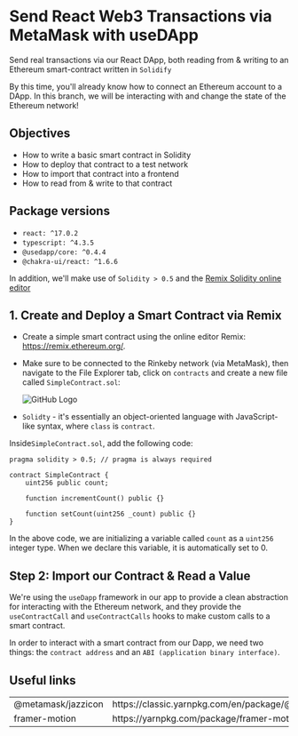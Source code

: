 # Send React Web3 Transactions via MetaMask with useDApp

Send real transactions via our React DApp, both reading from & writing to an Ethereum smart-contract written in `Solidify`

By this time, you'll already know how to connect an Ethereum account to a DApp. 
In this branch, we will be interacting with and change the state of the Ethereum network!


## Objectives

* How to write a basic smart contract in Solidity
* How to deploy that contract to a test network
* How to import that contract into a frontend
* How to read from & write to that contract

## Package versions

* `react: ^17.0.2`
* `typescript: ^4.3.5`
* `@usedapp/core: ^0.4.4`
* `@chakra-ui/react: ^1.6.6`

In addition, we'll make use of `Solidity > 0.5` and the [Remix Solidity online editor](https://remix.ethereum.org/)

## 1. Create and Deploy a Smart Contract via Remix

- Create a simple smart contract using the online editor Remix: https://remix.ethereum.org/.
- Make sure to be connected to the Rinkeby network (via MetaMask), then navigate to the File Explorer tab, click on `contracts` and create a new file called `SimpleContract.sol`:
 
  
  ![GitHub Logo](https://dev-to-uploads.s3.amazonaws.com/uploads/articles/9bzlrqm02eoblnqg2rxj.png)

- `Solidty` - it's essentially an object-oriented language with JavaScript-like syntax, where `class` is `contract`.

Inside`SimpleContract.sol`, add the following code:

```solidity
pragma solidity > 0.5; // pragma is always required

contract SimpleContract {
    uint256 public count;
    
    function incrementCount() public {}
    
    function setCount(uint256 _count) public {}
}
```

In the above code, we are initializing a variable called `count` as a `uint256` integer type. When we declare this variable, it is automatically set to 0.

## Step 2: Import our Contract & Read a Value

We're using the `useDapp` framework in our app to provide a clean abstraction
for interacting with the Ethereum network, and they provide the 
`useContractCall` and `useContractCalls` hooks to make custom calls to a 
smart contract.

In order to interact with a smart contract from our Dapp, we need two things: 
the `contract address` and an `ABI (application binary interface)`.

## Useful links

<table>
<tr>
    <td>@metamask/jazzicon</td>
    <td>https://classic.yarnpkg.com/en/package/@metamask/jazzicon</td>
</tr>
<tr>
    <td>framer-motion</td>
    <td>https://yarnpkg.com/package/framer-motion</td>
</tr>
</table>




